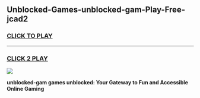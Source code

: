 
## Unblocked-Games-unblocked-gam-Play-Free-jcad2
<h3>
<a href="https://premium76.site?title=unblocked-gam&ref=12A">CLICK TO PLAY</a></h3>
<hr>

<h3>
<a href="https://premium76.site?title=unblocked-gam&ref=12A">CLICK 2 PLAY</a>
  
</h3>

<a href="https://premium76.site?title=unblocked-gam&ref=12A"><img src="https://clearcache.store/games.png"></a>


**unblocked-gam games unblocked: Your Gateway to Fun and Accessible Online Gaming**
